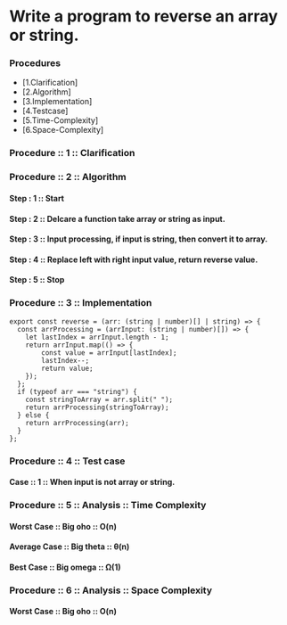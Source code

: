 # Write a program to reverse an array or string.

### Procedures

- [1.Clarification]
- [2.Algorithm]
- [3.Implementation]
- [4.Testcase]
- [5.Time-Complexity]
- [6.Space-Complexity]

### Procedure :: 1 :: Clarification

### Procedure :: 2 :: Algorithm
#### Step : 1 :: Start
#### Step : 2 :: Delcare a function take array or string as input.
#### Step : 3 :: Input processing, if input is string, then convert it to array.
#### Step : 4 :: Replace left with right input value, return reverse value.
#### Step : 5 :: Stop

### Procedure :: 3 :: Implementation

```
export const reverse = (arr: (string | number)[] | string) => {
  const arrProcessing = (arrInput: (string | number)[]) => {
    let lastIndex = arrInput.length - 1;
    return arrInput.map(() => {
        const value = arrInput[lastIndex];
        lastIndex--;
        return value;
    });
  };
  if (typeof arr === "string") {
    const stringToArray = arr.split(" ");
    return arrProcessing(stringToArray);
  } else {
    return arrProcessing(arr);
  }
};

```

### Procedure :: 4 :: Test case
#### Case :: 1 :: When input is not array or string.

### Procedure :: 5 :: Analysis :: Time Complexity
#### Worst Case :: Big oho :: O(n)
#### Average Case :: Big theta :: θ(n)
#### Best Case :: Big omega :: Ω(1)

### Procedure :: 6 :: Analysis :: Space Complexity
#### Worst Case :: Big oho :: O(n)
